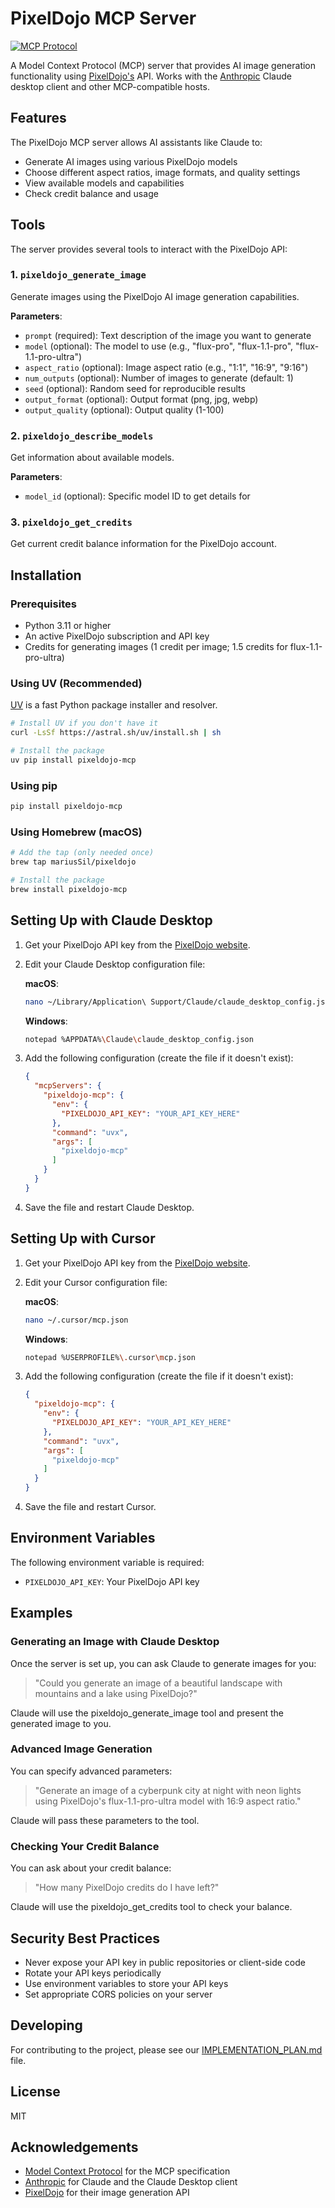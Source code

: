 # PixelDojo MCP Server

[![MCP Protocol](https://img.shields.io/badge/MCP-Protocol-blue)](https://modelcontextprotocol.io/)

A Model Context Protocol (MCP) server that provides AI image generation functionality using [PixelDojo's](https://pixeldojo.ai/) API. Works with the [Anthropic](https://www.anthropic.com/news/model-context-protocol) Claude desktop client and other MCP-compatible hosts.

## Features

The PixelDojo MCP server allows AI assistants like Claude to:

- Generate AI images using various PixelDojo models
- Choose different aspect ratios, image formats, and quality settings
- View available models and capabilities
- Check credit balance and usage

## Tools

The server provides several tools to interact with the PixelDojo API:

### 1. `pixeldojo_generate_image`

Generate images using the PixelDojo AI image generation capabilities.

**Parameters**:
- `prompt` (required): Text description of the image you want to generate
- `model` (optional): The model to use (e.g., "flux-pro", "flux-1.1-pro", "flux-1.1-pro-ultra")
- `aspect_ratio` (optional): Image aspect ratio (e.g., "1:1", "16:9", "9:16")
- `num_outputs` (optional): Number of images to generate (default: 1)
- `seed` (optional): Random seed for reproducible results
- `output_format` (optional): Output format (png, jpg, webp)
- `output_quality` (optional): Output quality (1-100)

### 2. `pixeldojo_describe_models`

Get information about available models.

**Parameters**:
- `model_id` (optional): Specific model ID to get details for

### 3. `pixeldojo_get_credits`

Get current credit balance information for the PixelDojo account.

## Installation

### Prerequisites

- Python 3.11 or higher
- An active PixelDojo subscription and API key
- Credits for generating images (1 credit per image; 1.5 credits for flux-1.1-pro-ultra)

### Using UV (Recommended)

[UV](https://github.com/astral-sh/uv) is a fast Python package installer and resolver.

```bash
# Install UV if you don't have it
curl -LsSf https://astral.sh/uv/install.sh | sh

# Install the package
uv pip install pixeldojo-mcp
```

### Using pip

```bash
pip install pixeldojo-mcp
```

### Using Homebrew (macOS)

```bash
# Add the tap (only needed once)
brew tap mariusSil/pixeldojo

# Install the package
brew install pixeldojo-mcp
```

## Setting Up with Claude Desktop

1. Get your PixelDojo API key from the [PixelDojo website](https://pixeldojo.ai/).

2. Edit your Claude Desktop configuration file:

   **macOS**:
   ```bash
   nano ~/Library/Application\ Support/Claude/claude_desktop_config.json
   ```

   **Windows**:
   ```bash
   notepad %APPDATA%\Claude\claude_desktop_config.json
   ```

3. Add the following configuration (create the file if it doesn't exist):

   ```json
   {
     "mcpServers": {
       "pixeldojo-mcp": {
         "env": {
           "PIXELDOJO_API_KEY": "YOUR_API_KEY_HERE"
         },
         "command": "uvx",
         "args": [
           "pixeldojo-mcp"
         ]
       }
     }
   }
   ```

4. Save the file and restart Claude Desktop.

## Setting Up with Cursor

1. Get your PixelDojo API key from the [PixelDojo website](https://pixeldojo.ai/).

2. Edit your Cursor configuration file:

   **macOS**:
   ```bash
   nano ~/.cursor/mcp.json
   ```

   **Windows**:
   ```bash
   notepad %USERPROFILE%\.cursor\mcp.json
   ```

3. Add the following configuration (create the file if it doesn't exist):

   ```json
   {
     "pixeldojo-mcp": {
       "env": {
         "PIXELDOJO_API_KEY": "YOUR_API_KEY_HERE"
       },
       "command": "uvx",
       "args": [
         "pixeldojo-mcp"
       ]
     }
   }
   ```

4. Save the file and restart Cursor.

## Environment Variables

The following environment variable is required:

- `PIXELDOJO_API_KEY`: Your PixelDojo API key

## Examples

### Generating an Image with Claude Desktop

Once the server is set up, you can ask Claude to generate images for you:

> "Could you generate an image of a beautiful landscape with mountains and a lake using PixelDojo?"

Claude will use the pixeldojo_generate_image tool and present the generated image to you.

### Advanced Image Generation

You can specify advanced parameters:

> "Generate an image of a cyberpunk city at night with neon lights using PixelDojo's flux-1.1-pro-ultra model with 16:9 aspect ratio."

Claude will pass these parameters to the tool.

### Checking Your Credit Balance

You can ask about your credit balance:

> "How many PixelDojo credits do I have left?"

Claude will use the pixeldojo_get_credits tool to check your balance.

## Security Best Practices

- Never expose your API key in public repositories or client-side code
- Rotate your API keys periodically
- Use environment variables to store your API keys
- Set appropriate CORS policies on your server

## Developing

For contributing to the project, please see our [IMPLEMENTATION_PLAN.md](IMPLEMENTATION_PLAN.md) file.

## License

MIT

## Acknowledgements

- [Model Context Protocol](https://modelcontextprotocol.io/) for the MCP specification
- [Anthropic](https://www.anthropic.com/) for Claude and the Claude Desktop client
- [PixelDojo](https://pixeldojo.ai/) for their image generation API
